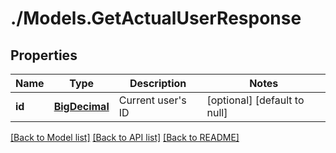 # ./Models.GetActualUserResponse
## Properties

Name | Type | Description | Notes
------------ | ------------- | ------------- | -------------
**id** | [**BigDecimal**](number.md) | Current user&#39;s ID | [optional] [default to null]

[[Back to Model list]](../README.md#documentation-for-models) [[Back to API list]](../README.md#documentation-for-api-endpoints) [[Back to README]](../README.md)
